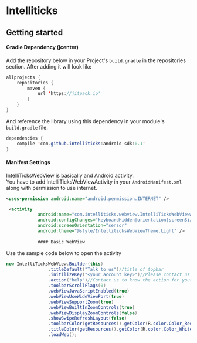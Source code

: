 # Intelliticks

## Getting started

#### Gradle Dependency (jcenter)

Add the repository below in your Project's `build.gradle` in the repositories section. After adding it will look like
```java
allprojects {
    repositories {
        maven {
            url 'https://jitpack.io'
        }
    }
}
```
And reference the library using this dependency in your module's `build.gradle` file.

```java
dependencies {
    compile 'com.github.intelliticks:android-sdk:0.1'
}
```

#### Manifest Settings

IntelliTicksWebView is basically and Android activity.  
You have to add IntelliTicksWebViewActivity in your `AndroidManifest.xml` along with permission to use internet.

```xml
<uses-permission android:name="android.permission.INTERNET" />

 <activity
            android:name="com.intelliticks.webview.IntelliTicksWebViewActivity"
            android:configChanges="keyboardHidden|orientation|screenSize"
            android:screenOrientation="sensor"
            android:theme="@style/IntelliticksWebViewTheme.Light" />
            
            #### Basic WebView
```

Use the sample code below to open the activity

```java
new IntelliTicksWebView.Builder(this)
                .titleDefault("Talk to us")//title of topbar
                .initilizeKey("<your account key>")//Please contact us for account key
                .action("help")//Contact us to know the action for your app.
                .toolbarScrollFlags(0)
                .webViewJavaScriptEnabled(true)
                .webViewUseWideViewPort(true)
                .webViewSupportZoom(true)
                .webViewBuiltInZoomControls(true)
                .webViewDisplayZoomControls(false)
                .showSwipeRefreshLayout(false)
                .toolbarColor(getResources().getColor(R.color.Color_Red))//color of topbar
                .titleColor(getResources().getColor(R.color.Color_White))//color of title
                .loadWeb();
